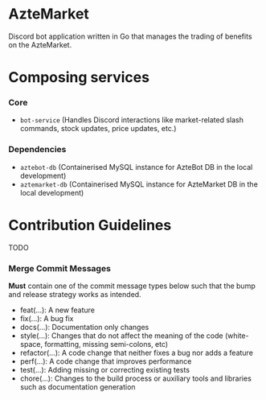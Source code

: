 # AzteMarket
Discord bot application written in Go that manages the trading of benefits on the AzteMarket.

# Composing services
### Core
- `bot-service` (Handles Discord interactions like market-related slash commands, stock updates, price updates, etc.)

### Dependencies
- `aztebot-db` (Containerised MySQL instance for AzteBot DB in the local development)
- `aztemarket-db` (Containerised MySQL instance for AzteMarket DB in the local development)

# Contribution Guidelines
TODO

### Merge Commit Messages
**Must** contain one of the commit message types below such that the bump and release strategy works as intended.
- feat(...): A new feature
- fix(...): A bug fix
- docs(...): Documentation only changes
- style(...): Changes that do not affect the meaning of the code (white-space, formatting, missing semi-colons, etc)
- refactor(...): A code change that neither fixes a bug nor adds a feature
- perf(...): A code change that improves performance
- test(...): Adding missing or correcting existing tests
- chore(...): Changes to the build process or auxiliary tools and libraries such as documentation generation